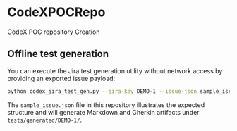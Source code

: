 # CodeXPOCRepo

CodeX POC repository Creation

## Offline test generation

You can execute the Jira test generation utility without network access by
providing an exported issue payload:

```bash
python codex_jira_test_gen.py --jira-key DEMO-1 --issue-json sample_issue.json --mode repo
```

The `sample_issue.json` file in this repository illustrates the expected
structure and will generate Markdown and Gherkin artifacts under
`tests/generated/DEMO-1/`.
